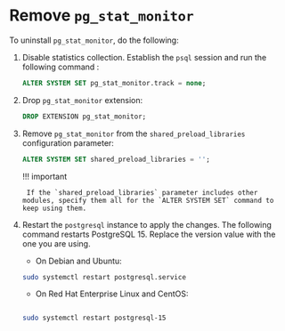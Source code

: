 # Remove `pg_stat_monitor`

To uninstall `pg_stat_monitor`, do the following:

1. Disable statistics collection. Establish the `psql` session and run the following command :

    ```sql
    ALTER SYSTEM SET pg_stat_monitor.track = none;
    ```

2. Drop `pg_stat_monitor` extension:

    ```sql
    DROP EXTENSION pg_stat_monitor;
    ```

3. Remove `pg_stat_monitor` from the `shared_preload_libraries` configuration parameter:

    ```sql 
    ALTER SYSTEM SET shared_preload_libraries = '';
    ```

    !!! important

        If the `shared_preload_libraries` parameter includes other modules, specify them all for the `ALTER SYSTEM SET` command to keep using them.

4. Restart the `postgresql` instance to apply the changes. The following command restarts PostgreSQL 15. Replace the version value with the one you are using. 


    * On Debian and Ubuntu:

    ```sh
    sudo systemctl restart postgresql.service
    ```

    * On Red Hat Enterprise Linux and CentOS:


    ```sh

    sudo systemctl restart postgresql-15
    ```